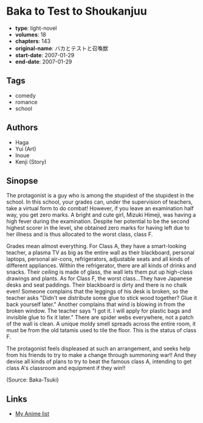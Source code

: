 # Baka to Test to Shoukanjuu

-   **type**: light-novel
-   **volumes**: 18
-   **chapters**: 143
-   **original-name**: バカとテストと召喚獣
-   **start-date**: 2007-01-29
-   **end-date**: 2007-01-29

## Tags

-   comedy
-   romance
-   school

## Authors

-   Haga
-   Yui (Art)
-   Inoue
-   Kenji (Story)

## Sinopse

The protagonist is a guy who is among the stupidest of the stupidest in the school. In this school, your grades can, under the supervision of teachers, take a virtual form to do combat! However, if you leave an examination half way, you get zero marks. A bright and cute girl, Mizuki Himeji, was having a high fever during the examination. Despite her potential to be the second highest scorer in the level, she obtained zero marks for having left due to her illness and is thus allocated to the worst class, class F.

Grades mean almost everything. For Class A, they have a smart-looking teacher, a plasma TV as big as the entire wall as their blackboard, personal laptops, personal air-cons, refrigerators, adjustable seats and all kinds of different appliances. Within the refrigerator, there are all kinds of drinks and snacks. Their ceiling is made of glass, the wall lets them put up high-class drawings and plants. As for Class F, the worst class...They have Japanese desks and seat paddings. Their blackboard is dirty and there is no chalk even! Someone complains that the leggings of his desk is broken, so the teacher asks "Didn't we distribute some glue to stick wood together? Glue it back yourself later." Another complains that wind is blowing in from the broken window. The teacher says "I got it. I will apply for plastic bags and invisible glue to fix it later." There are spider webs everywhere, not a patch of the wall is clean. A unique moldy smell spreads across the entire room, it must be from the old tatamis used to tile the floor. This is the status of class F.

The protagonist feels displeased at such an arrangement, and seeks help from his friends to try to make a change through summoning war!! And they devise all kinds of plans to try to beat the famous class A, intending to get class A's classroom and equipment if they win!!

(Source: Baka-Tsuki)

## Links

-   [My Anime list](https://myanimelist.net/manga/12295/Baka_to_Test_to_Shoukanjuu)
